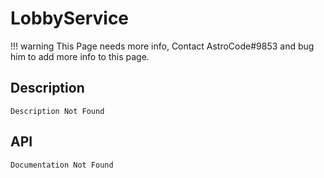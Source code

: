 # LobbyService

!!! warning
    This Page needs more info, Contact AstroCode#9853 and bug him to add more info to this page.

## Description

    Description Not Found

## API

    Documentation Not Found